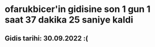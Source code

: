 # ofarukbicer'in gidisine son 1 gun 1 saat 37 dakika 25 saniye kaldi

## Gidis tarihi: 30.09.2022 :(